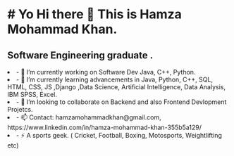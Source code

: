 <h1>
# Yo Hi there 👋 This is Hamza Mohammad Khan.
</h1>

## Software Engineering graduate .
<li> - 🔭 I’m currently working on Software Dev Java, C++, Python. </li>
<li> - 🌱 I’m currently learning advancements in Java, Python, C++, SQL, HTML, CSS, JS ,Django ,Data Science, Artificial Intelligence, Data Analysis, IBM SPSS, Excel.</li>
<li> - 👯 I’m looking to collaborate on Backend and also Frontend Devlopment Projetcs.</li>
<li> - 📫 Contact: hamzamohammadkhan@gmail.com, https://www.linkedin.com/in/hamza-mohammad-khan-355b5a129/
<li> - ⚡ A sports geek. ( Cricket, Football, Boxing, Motosports, Weightlifting etc) </li>
